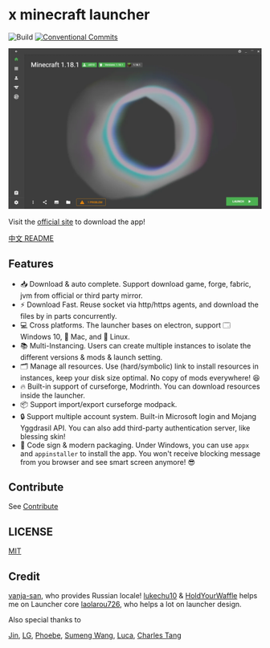 # x minecraft launcher

![Build](https://github.com/Voxelum/x-minecraft-launcher/workflows/Build/badge.svg)
[![Conventional Commits](https://img.shields.io/badge/Conventional%20Commits-1.0.0-yellow.svg)](https://conventionalcommits.org)

![home](assets/home.webp)

Visit the [official site](https://xmcl.app) to download the app!

[中文 README](README.zh.md)


## Features

- 📥 Download & auto complete. Support download game, forge, fabric, jvm from official or third party mirror.
- ⚡️ Download Fast. Reuse socket via http/https agents, and download the files by in parts concurrently.
- 💻 Cross platforms. The launcher bases on electron, support 🗔 Windows 10, 🍎 Mac, and 🐧 Linux.
- 📚 Multi-Instancing. Users can create multiple instances to isolate the different versions & mods & launch setting.
- 🗂 Manage all resources. Use (hard/symbolic) link to install resources in instances, keep your disk size optimal. No copy of mods everywhere! 😆
- 🔥 Built-in support of curseforge, Modrinth. You can download resources inside the launcher.
- 📦 Support import/export curseforge modpack.
- 🔒 Support multiple account system. Built-in Microsoft login and Mojang Yggdrasil API. You can also add third-party authentication server, like blessing skin!
- 🔑 Code sign & modern packaging. Under Windows, you can use `appx` and `appinstaller` to install the app. You won't receive blocking message from you browser and see smart screen anymore! 😎

## Contribute

See [Contribute](./CONTRIBUTING.md)

## LICENSE 

[MIT](LICENSE)

## Credit

[vanja-san](https://github.com/vanja-san), who provides Russian locale!
[lukechu10](https://github.com/lukechu10) & [HoldYourWaffle](https://github.com/HoldYourWaffle) helps me on Launcher core
[laolarou726](https://github.com/laolarou726), who helps a lot on launcher design.

Also special thanks to

[Jin](https://github.com/Indexyz), [LG](https://github.com/LasmGratel), [Phoebe](https://github.com/PhoebezZ), [Sumeng Wang](https://github.com/darkkingwsm), [Luca](https://github.com/LucaIsGenius), [Charles Tang](https://github.com/CharlesQT)
